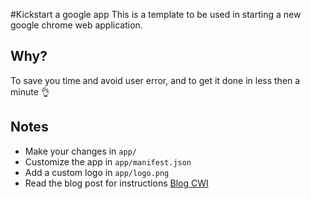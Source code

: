 #Kickstart a google app
This is a template to be used in starting a new google chrome web application.

## Why?
To save you time and avoid user error, and to get it done in less then a minute :ok_hand:

## Notes
* Make your changes in `app/`
* Customize the app in `app/manifest.json`
* Add a custom logo in `app/logo.png`
* Read the blog post for instructions [Blog CWI](http://codewithintent.com/how-to-create-a-google-chrome-app)